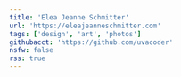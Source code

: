 ```yaml
---
title: 'Elea Jeanne Schmitter'
url: 'https://eleajeanneschmitter.com'
tags: ['design', 'art', 'photos']
githubacct: 'https://github.com/uvacoder'
nsfw: false
rss: true
---
```

